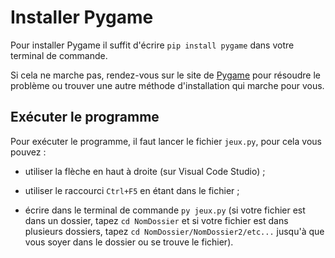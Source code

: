 # Installer Pygame

Pour installer Pygame il suffit d'écrire `pip install pygame` dans votre terminal de commande.

Si cela ne marche pas, rendez-vous sur le site de <a href="https://www.pygame.org/wiki/GettingStarted">Pygame</a> pour résoudre le problème ou trouver une autre méthode d'installation qui marche pour vous.

## Exécuter le programme

Pour exécuter le programme, il faut lancer le fichier `jeux.py`, pour cela vous pouvez :

* utiliser la flèche en haut à droite (sur Visual Code Studio) ;

* utiliser le raccourci `Ctrl+F5` en étant dans le fichier ;

* écrire dans le terminal de commande `py jeux.py` (si votre fichier est dans un dossier, tapez `cd NomDossier` et si votre fichier est dans plusieurs dossiers, tapez `cd NomDossier/NomDossier2/etc...` jusqu'à que vous soyer dans le dossier ou se trouve le fichier).
